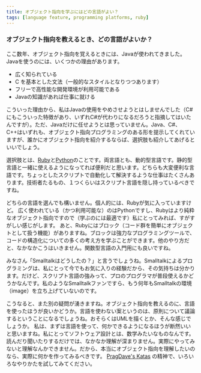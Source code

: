 ```yaml
---
title: オブジェクト指向を学ぶにはどの言語がよい？
tags: [language feature, programming platforms, ruby]
---
```


### オブジェクト指向を教えるとき、どの言語がよいか？

ここ数年、オブジェクト指向を覚えるときには、Javaが使われてきました。Javaを使うのには、いくつかの理由があります。

* 広く知られている
* C を基本とした文法（一般的なスタイルとなりつつあります）
* フリーで高性能な開発環境が利用可能である
* Javaの知識があれば仕事に就ける

こういった理由から、私はJavaの使用をやめさせようとはしませんでした（C#にもこういった特徴があり、いずれC#が代わりになるだろうと指摘してはいたんですが）。ただ、Javaだけに任せようとは思っていません。Java、C#、C++はいずれも、オブジェクト指向プログラミングのある形を提示してくれていますが、誰かにオブジェクト指向を紹介するならば、選択肢も紹介してあげるといいでしょう。

選択肢とは、[Ruby](http://ruby-lang.org/en/)と[Python](http://python.org/)のことです。両言語とも、動的型言語です。静的型言語と一緒に使えるようになってれば便利だと思います。どちらも大変便利な言語です。ちょっとしたスクリプトで自動化して解決するような仕事はたくさんあります。技術者たるもの、１つくらいはスクリプト言語を隠し持っているべきですね。

どちらの言語を選んでも構いません。個人的には、Rubyが気に入っていますけど。
広く使われている（かつ利用可能な）のはPythonですし、Rubyはより純粋なオブジェクト指向ですので（学ぶのには最適です）私にとってみれば、すがすがしい感じがします。
あと、Rubyにはブロック（コード群を簡単にオブジェクトとして扱う機能）がありますね。ブロックは強力なプログラミングツールで、コードの構造化についての多くの考え方を学ぶことができます。他のやり方だと、なかなかこうはいきません。関数型言語の入門用にも良いですね。

みなさん「Smalltalkはどうしたの？」と言うでしょうね。Smalltalkによるプログラミングは、私にとって今でもお気に入りの経験だから、その気持ちは分かります。だけど、スクリプト言語の強みって、プロのプログラマが普段使えるかどうかなんです。私のようなSmalltalkファンですら、もう何年もSmalltalkの環境（image）を立ち上げていないのです。

こうなると、また別の疑問が湧きますね。オブジェクト指向を教えるのに、言語を使ったほうが良いかどうか。言語を使わない案というのは、原則について議論するということになるでしょうね。おそらくはUMLを描くとか、そんな感じでしょうか。
私は、まずは言語を使って、何かできるようになるほうが断然いいと思いますね。私にとってソフトウェア設計とは、数学みたいなものなんです。読んだり聞いたりするだけでは、なかなか理解が深まりません。実際にやってみないと理解なんかできません。だから、本当にオブジェクト指向を理解したいのなら、実際に何かを作ってみるべきです。
[PragDave's Katas](http://pragprog.com/pragdave/Practices/Kata) の精神で、いろいろなやりかたを試してみてください。
